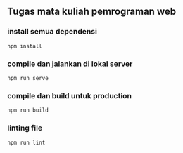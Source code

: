 ## Tugas mata kuliah pemrograman web

### install semua dependensi

```
npm install
```

### compile dan jalankan di lokal server

```
npm run serve
```

### compile dan build untuk production

```
npm run build
```

### linting file

```
npm run lint
```
